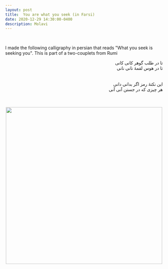 ```yaml
---
layout: post
title:  You are what you seek (in Farsi)
date: 2020-12-29 14:30:00-0400
description: Molavi 
---
```


<br>

I made the following calligraphy in persian that reads "What you seek is seeking you". This is part of a two-couplets from Rumi


<p style="text-align:right;dir:rtl;">
تا در طلب گوهر کانی کانی <br>
تا در هوس لقمهٔ نانی نانی <br>
<br><br>
این نکتهٔ رمز اگر بدانی دانی <br>
هر چیزی که در جستن آنی آنی <br>
</p>

<br>
<br>

<div class="row mt-3" style="text-align:center;">
    <div class="col-sm mt-3 mt-md-0">
        <img class="img-fluid rounded z-depth-1" width="500" src="{{ site.baseurl }}/assets/posts/what-you-seek.png">
    </div>
</div>
